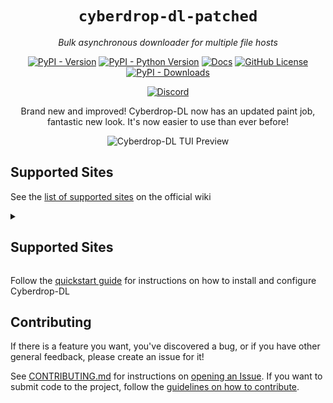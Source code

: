 <div align="center">

# `cyberdrop-dl-patched`
*Bulk asynchronous downloader for multiple file hosts*

[![PyPI - Version](https://img.shields.io/pypi/v/cyberdrop-dl-patched)](https://pypi.org/project/cyberdrop-dl-patched/)
[![PyPI - Python Version](https://img.shields.io/pypi/pyversions/cyberdrop-dl-patched)](https://pypi.org/project/cyberdrop-dl-patched/)
[![Docs](https://img.shields.io/badge/docs-wiki-blue?link=https%3A%2F%2Fscript-ware.gitbook.io%2Fcyberdrop-dl)](https://script-ware.gitbook.io/cyberdrop-dl)
[![GitHub License](https://img.shields.io/github/license/jbsparrow/CyberDropDownloader)](https://github.com/jbsparrow/CyberDropDownloader/blob/master/LICENSE)
[![PyPI - Downloads](https://img.shields.io/pypi/dm/cyberdrop-dl-patched)](https://pypistats.org/packages/cyberdrop-dl-patched)

[![Discord](https://discordapp.com/api/guilds/1070206871564197908/widget.png?style=banner2)](https://discord.com/invite/P5nsbKErwy)


Brand new and improved! Cyberdrop-DL now has an updated paint job, fantastic new look. It's now easier to use than ever before!

![Cyberdrop-DL TUI Preview](docs/.gitbook/assets/cyberdrop-dl_tui_preview.png)

</div>

## Supported Sites

See the [list of supported sites](https://script-ware.gitbook.io/cyberdrop-dl/reference/supported-websites) on the official wiki


<details>
  <summary><h2>Supported Sites</h2></summary>
  
  - bunkr
  - bunkrr
  - celebforum
  - coomer
  - cyberdrop
  - cyberfile
  - e-hentai
  - erome
  - fapello
  - f95zone
  - gofile
  - hotpic
  - ibb.co
  - imageban
  - imgbox
  - imgur
  - img.kiwi
  - jpg.church
  - jpg.homes
  - jpg.fish
  - jpg.fishing
  - jpg.pet
  - jpeg.pet
  - jpg1.su
  - jpg2.su
  - jpg3.su
  - jpg4.su
  - jpg5.su
  - host.church
  - kemono
  - leakedmodels
  - mediafire
  - nudostar.com
  - nudostar.tv
  - omegascans
  - pimpandhost
  - pixeldrain
  - postimg
  - realbooru
  - reddit
  - redd.it
  - redgifs
  - rule34.xxx
  - rule34.xyz
  - rule34vault
  - saint
  - scrolller
  - simpcity
  - socialmediagirls
  - toonily
  - xbunker
  - xbunkr
</details>

Follow the [quickstart guide](https://script-ware.gitbook.io/cyberdrop-dl/quick-start) for instructions on how to install and configure Cyberdrop-DL


## Contributing
If there is a feature you want, you've discovered a bug, or if you have other general feedback, please create an issue for it!

See [CONTRIBUTING.md](CONTRIBUTING.md) for instructions on [opening an Issue](CONTRIBUTING.md#submitting-an-issue). If you want to submit code to the project, follow the [guidelines on how to contribute](CONTRIBUTING.md#submitting-a-pull-request-pr).
